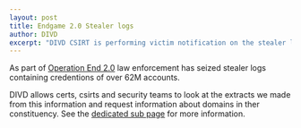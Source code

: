```yaml
---
layout: post
title: Endgame 2.0 Stealer logs
author: DIVD
excerpt: "DIVD CSIRT is performing victim notification on the stealer logs from Operation Endgame 2.0"
---
```

As part of [Operation End 2.0](https://www.operation-endgame.com/) law enforcement has seized stealer logs containing credentions of over 62M accounts.

DIVD allows certs, csirts and security teams to look at the extracts we made from this information and request information about domains in ther constituency. See the [dedicated sub page](/DIVD-2025-00018/organisation-stealer-logs/) for more information.